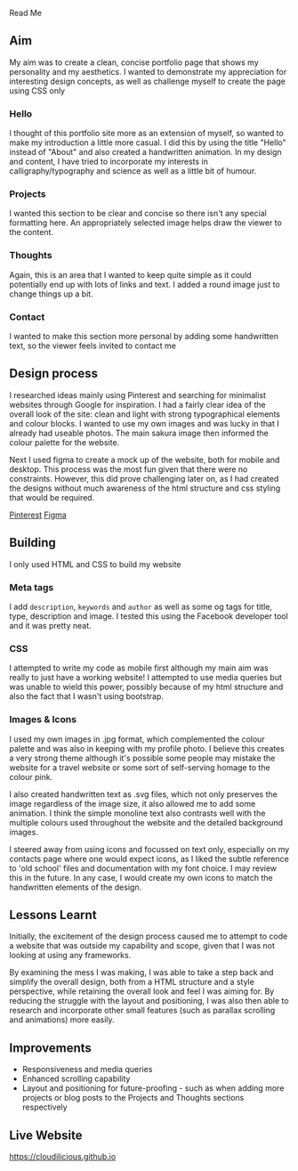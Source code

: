 Read Me

## Aim

My aim was to create a clean, concise portfolio page that shows my personality and my aesthetics.
I wanted to demonstrate my appreciation for interesting design concepts, as well as challenge myself to create the page using CSS only

### Hello
I thought of this portfolio site more as an extension of myself, so wanted to make my introduction a little more casual. I did this by
using the title "Hello" instead of "About" and also created a handwritten animation. In my design and content, I have tried to incorporate
my interests in calligraphy/typography and science as well as a little bit of humour.

### Projects
I wanted this section to be clear and concise so there isn't any special formatting here.
An appropriately selected image helps draw the viewer to the content.

### Thoughts
Again, this is an area that I wanted to keep quite simple as it could potentially end up with lots of links and text.
I added a round image just to change things up a bit.

### Contact
I wanted to make this section more personal by adding some handwritten text, so the viewer feels invited to contact me

## Design process
I researched ideas mainly using Pinterest and searching for minimalist websites through Google for inspiration.
I had a fairly clear idea of the overall look of the site: clean and light with strong typographical elements and colour blocks.
I wanted to use my own images and was lucky in that I already had useable photos. The main sakura image then informed the colour palette
for the website.

Next I used figma to create a mock up of the website, both for mobile and desktop. This process was the most fun given that there were no constraints. However, this did prove challenging later on, as I had created the designs without much awareness of the html structure and css styling that would be required.

[Pinterest](https://au.pinterest.com/sharoncodes/design-inspiration/)
[Figma](https://www.figma.com/file/S2jLYIo9G2i8ulQpSAFFXJeF/Cloudilicious)

## Building

I only used HTML and CSS to build my website

### Meta tags

I add `description`, `keywords` and `author` as well as some og tags for title, type, description and image. I tested this using the Facebook developer tool and it was pretty neat.

### CSS

I attempted to write my code as mobile first although my main aim was really to just have a working website! I attempted to use media queries but was unable to wield this power, possibly because of my html structure and also the fact that I wasn't using bootstrap.

### Images & Icons

I used my own images in .jpg format, which complemented the colour palette and was also in keeping with my profile photo. I believe this creates a very strong theme although it's possible some people may mistake the website for a travel website or some sort of self-serving homage to the colour pink.

I also created handwritten text as .svg files, which not only preserves the image regardless of the image size, it also allowed me to add some animation. I think the simple monoline text also contrasts well with the multiple colours used throughout the website and the detailed background images.

I steered away from using icons and focussed on text only, especially on my contacts page where one would expect icons, as I liked the subtle reference to 'old school' files and documentation with my font choice. I may review this in the future. In any case, I would create my own icons to match the handwritten elements of the design.

## Lessons Learnt
Initially, the excitement of the design process caused me to attempt to code a website that was outside my capability and scope, given that I was not looking at using any frameworks.

By examining the mess I was making, I was able to take a step back and simplify the overall design, both from a HTML structure and a style perspective, while retaining the overall look and feel I was aiming for. By reducing the struggle with the layout and positioning, I was also then able to research and incorporate other small features (such as parallax scrolling and animations) more easily.

## Improvements
- Responsiveness and media queries
- Enhanced scrolling capability
- Layout and positioning for future-proofing - such as when adding more projects or blog posts to the Projects and Thoughts sections respectively

## Live Website
https://cloudilicious.github.io
